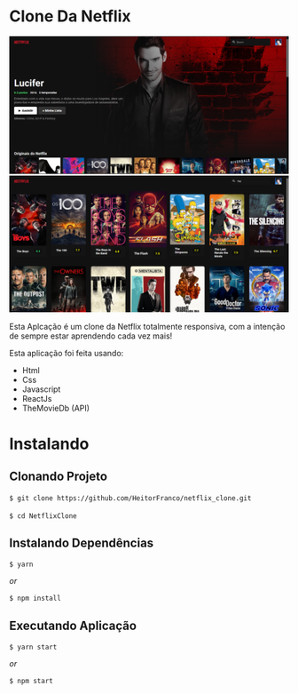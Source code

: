 # Clone Da Netflix

<img src="https://github.com/HeitorFranco/NetflixClone/blob/main/github/ScreenShot.PNG"/>
<img src="https://github.com/HeitorFranco/NetflixClone/blob/main/github/ScreenShot2.PNG"/>

Esta Aplcação é um clone da Netflix totalmente responsiva, com a intenção de sempre estar aprendendo cada vez mais!

Esta aplicação foi feita usando:

- Html
- Css
- Javascript
- ReactJs
- TheMovieDb (API)

# Instalando

## Clonando Projeto

```
$ git clone https://github.com/HeitorFranco/netflix_clone.git

$ cd NetflixClone
```

## Instalando Dependências

```
$ yarn
```

_or_

```
$ npm install
```

## Executando Aplicação

```
$ yarn start
```

_or_

```
$ npm start
```
